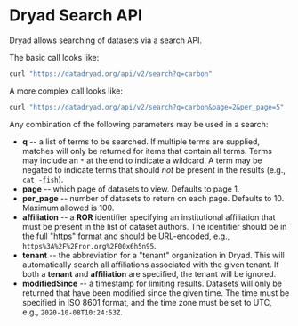 
Dryad Search API
================

Dryad allows searching of datasets via a search API.

The basic call looks like:
```bash
curl "https://datadryad.org/api/v2/search?q=carbon"
```

A more complex call looks like:
```bash
curl "https://datadryad.org/api/v2/search?q=carbon&page=2&per_page=5"
```

Any combination of the following parameters may be used in a search:
- **q** -- a list of terms to be searched. If multiple terms are
  supplied, matches will only be returned for items that contain
  all terms. Terms may include an `*` at the end to indicate a
  wildcard. A term may be negated to indicate terms that should *not*
  be present in the results (e.g., `cat -fish`).
- **page** -- which page of datasets to view. Defaults to page 1.
- **per_page** -- number of datasets to return on each page. Defaults
  to 10. Maximum allowed is 100.
- **affiliation** -- a **ROR** identifier specifying an institutional
  affiliation that must be present in the list of dataset authors. The
  identifier should be in the full "https" format and should be
  URL-encoded, e.g., `https%3A%2F%2Fror.org%2F00x6h5n95`.
- **tenant** -- the abbreviation for a "tenant" organization in
  Dryad. This will automatically search all affiliations associated
  with the given tenant. If both a **tenant** and **affiliation** are
  specified, the tenant will be ignored.
- **modifiedSince** -- a timestamp for limiting results. Datasets will
  only be returned that have been modified since the given
  time. The time must be specified in ISO 8601 format, and the time
  zone must be set to UTC, e.g., `2020-10-08T10:24:53Z`.
